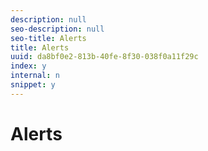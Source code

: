 ```yaml
---
description: null
seo-description: null
seo-title: Alerts
title: Alerts
uuid: da8bf0e2-813b-40fe-8f30-038f0a11f29c
index: y
internal: n
snippet: y
---
```


# Alerts

